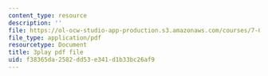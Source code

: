 ```yaml
---
content_type: resource
description: ''
file: https://ol-ocw-studio-app-production.s3.amazonaws.com/courses/7-012-introduction-to-biology-fall-2004/f38365da2582dd53e341d1b33bc26af9_UT6h56ii9s4.pdf
file_type: application/pdf
resourcetype: Document
title: 3play pdf file
uid: f38365da-2582-dd53-e341-d1b33bc26af9
---
```

